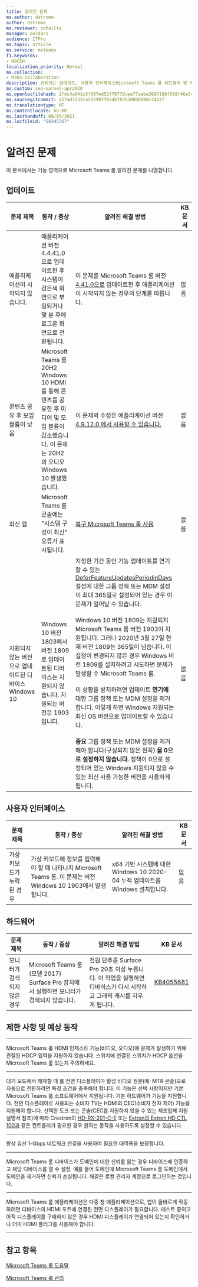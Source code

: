```yaml
---
title: 알려진 문제
ms.author: dstrome
author: dstrome
ms.reviewer: sohailta
manager: serdars
audience: ITPro
ms.topic: article
ms.service: msteams
f1.keywords:
- NOCSH
localization_priority: Normal
ms.collection:
- M365-collaboration
description: 관리자는 업데이트, 사용자 인터페이스Microsoft Teams 룸 하드웨어 및 제한 사항 및 예상 동작과 같은 알려진 문제 목록에 대해 배울 수 있습니다.
ms.custom: seo-marvel-apr2020
ms.openlocfilehash: 2fdc4a641c5f507ed52f76779cee77aebe3897188f508f46a54747b4710ba424
ms.sourcegitcommit: a17ad3332ca5d2997f85db7835500d8190c34b2f
ms.translationtype: MT
ms.contentlocale: ko-KR
ms.lasthandoff: 08/05/2021
ms.locfileid: "54345367"
---
```

# <a name="known-issues"></a>알려진 문제 
 
이 문서에서는 기능 영역으로 Microsoft Teams 룸 알려진 문제를 나열합니다.
<!-- If we get word that one of these issues no longer applies, contact meerak@microsoft.com or msmets@microsoft.com and let them know to EoL the corresponding KB  -->

<a name="update"> </a>  
## <a name="update"></a>업데이트 

| 문제 제목 |  동작 \/ 증상 | 알려진 해결 방법 | KB 문서 |
|  ---        |      ---             |   ---            | --- |
| 애플리케이션이 시작되지 않습니다. |  애플리케이션 버전 4.4.41.0으로 업데이트한 후 시스템이 검은색 화면으로 부팅되거나 몇 분 후에 로그온 화면으로 전환됩니다. | 이 문제를 Microsoft Teams 룸 버전 [4.41.0으로](/microsoftteams/troubleshoot/teams-administration/teams-rooms-app-wont-start-after-update) 업데이트한 후 애플리케이션이 시작되지 않는 경우의 단계를 따릅니다.  | 없음 |
|  콘텐츠 공유 후 모임 볼륨이 낮음         |   Microsoft Teams 룸 20H2 Windows 10 HDMI를 통해 콘텐츠를 공유한 후 미디어 및 모임 볼륨이 감소했습니다. 이 문제는 20H2의 오디오 Windows 10 발생했습니다. | 이 문제의 수정은 애플리케이션 버전 [4.9.12.0 에서 사용할 수 있습니다.](/microsoftteams/rooms/rooms-release-note#49120-7282021) | 없음 |
|  최신 앱         |    Microsoft Teams 룸 콘솔에는 "시스템 구성이 최신" 오류가 표시됩니다.                |   [복구 Microsoft Teams 룸 사용](recovery-tool.md)             |  없음 |
|  지원되지 않는 버전으로 업데이트된 디바이스 Windows 10   |    Windows 10 버전 1803에서 버전 1809로 업데이트된 디바이스는 지원되지 않습니다. 지원되는 버전은 1903입니다. |   지정한 기간 동안 기능 업데이트를 연기할 수 있는 [DeferFeatureUpdatesPeriodinDays](/windows/deployment/update/waas-configure-wufb) 설정에 대한 그룹 정책 또는 MDM 설정이 최대 365일로 설정되어 있는 경우 이 문제가 일어날 수 있습니다. <br><br> Windows 10 버전 1809는 지원되지 Microsoft Teams 룸 버전 1903이 지원됩니다. 그러나 2020년 3월 27일 현재 버전 1809는 365일이 넘습니다. 이 설정이 변경되지 않은 경우 Windows 버전 1809를 설치하려고 시도하면 문제가 발생할 수 Microsoft Teams 룸.<br><br>이 상황을 방지하려면 업데이트 **연기에** 대한 그룹 정책 또는 MDM 설정을 제거합니다. 이렇게 하면 Windows 지원되는 최신 OS 버전으로 업데이트할 수 있습니다. <br><br>**중요** 그룹 정책 또는 MDM  설정을 제거해야 합니다(구성되지 않은 왼쪽) **을 0으로 설정하지 않습니다.** 정책이 0으로 설정되어 있는 Windows 지원되지 않을 수 있는 최신 사용 가능한 버전을 사용하게 됩니다. |  없음 |



<a name="OS-conflicts"> </a>  
## <a name="user-interface"></a>사용자 인터페이스 

| 문제 제목 |  동작 \/ 증상 | 알려진 해결 방법 | KB 문서 |
|  ---        |      ---             |   ---            | --- |
|가상 키보드가 누락된 경우   | 가상 키보드에 정보를 입력해야 할 때 나타나지 Microsoft Teams 룸. 이 문제는 버전 Windows 10 1903에서 발생합니다. | x64 기반 시스템에 대한 Windows 10 2020-04 누적 업데이트를 Windows 설치합니다.  | 없음 | 

<a name="Hardware"> </a>  
## <a name="hardware"></a>하드웨어

| 문제 제목 |  동작 \/ 증상 | 알려진 해결 방법 | KB 문서 |
|  ---        |      ---             |   ---            |   --- |
| 모니터가 검색되지 않은 경우 | Microsoft Teams 룸(모델 2017) Surface Pro 장치에서 실행하면 모니터가 검색되지 않습니다. |  전원 단추를 Surface Pro 20초 이상 누릅니다. 이 작업을 실행하면 디바이스가 다시 시작하고 그래픽 캐시를 지우게 됩니다. |[KB4055681](https://support.microsoft.com/help/4055681/monitors-are-not-detected-when-you-run-skype-room-systems-on-a-surface)       | 

<a name="Limits"> </a>
## <a name="limitations-and-expected-behaviors"></a>제한 사항 및 예상 동작

***

Microsoft Teams 룸 HDMI 인제스트 기능(비디오, 오디오)에 문제가 발생하기 위해 관찰된 HDCP 입력을 지원하지 않습니다. 스위치에 연결된 스위치가 HDCP 옵션을 Microsoft Teams 룸 있는지 주의하세요. 

***

대기 모드에서 해제할 때 룸 전면 디스플레이가 활성 비디오 원본(예: MTR 콘솔)으로 자동으로 전환하려면 특정 조건을 충족해야 합니다. 이 기능은 선택 사항이지만 기본 Microsoft Teams 룸 소프트웨어에서 지원됩니다. 기본 하드웨어가 기능을 지원합니다. 전면 디스플레이로 사용되는 소비자 TV는 HDMI의 CEC(소비자 전자 제어) 기능을 지원해야 합니다.  선택한 도크 또는 콘솔(CEC를 지원하지 않을 수 있는 제조업체 지원 설명서 참조)에 따라 Crestron의 [HD-RX-201-C-E](https://www.crestron.com/Products/Video/HDMI-Solutions/HDMI-Extenders/HD-RX-201-C-E) 또는 [Extron의 Extron HD CTL 100과](https://www.extron.com/article/hdctl100ad) 같은 컨트롤러가 필요한 경우 원하는 동작을 사용하도록 설정할 수 있습니다. 

***

항상 유선 1-Gbps 네트워크 연결을 사용하여 필요한 대역폭을 보장합니다. 

***

Microsoft Teams 룸 디바이스가 도메인에 대한 신뢰를 잃는 경우 디바이스에 인증하고 해당 디바이스를 열 수 설정. 예를 들어 도메인에 Microsoft Teams 룸 도메인에서 도메인을 제거하면 신뢰가 손실됩니다. 해결은 로컬 관리자 계정으로 로그인하는 것입니다. 
***
Microsoft Teams 룸 애플리케이션은 다중 창 애플리케이션으로, 앱이 올바르게 작동하려면 디바이스의 HDMI 포트에 연결된 전면 디스플레이가 필요합니다. 테스트 중이고 아직 디스플레이를 구매하지 않은 경우 HDMI 디스플레이가 연결되어 있는지 확인하거나 더미 HDMI 플러그를 사용해야 합니다.
***
<a name="See"> </a>  
## <a name="see-also"></a>참고 항목

[Microsoft Teams 룸 도움말](https://support.office.com/article/Skype-Room-Systems-version-2-help-e667f40e-5aab-40c1-bd68-611fe0002ba2)

[Microsoft Teams 룸 관리](rooms-manage.md)
